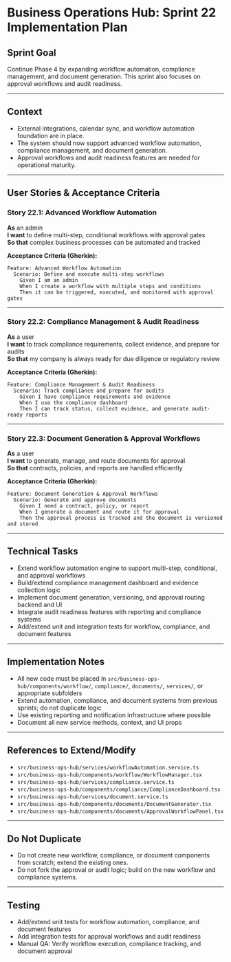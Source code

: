 # Business Operations Hub: Sprint 22 Implementation Plan

## Sprint Goal

Continue Phase 4 by expanding workflow automation, compliance management, and document generation. This sprint also focuses on approval workflows and audit readiness.

---

## Context

- External integrations, calendar sync, and workflow automation foundation are in place.
- The system should now support advanced workflow automation, compliance management, and document generation.
- Approval workflows and audit readiness features are needed for operational maturity.

---

## User Stories & Acceptance Criteria

### Story 22.1: Advanced Workflow Automation

**As** an admin  
**I want** to define multi-step, conditional workflows with approval gates  
**So that** complex business processes can be automated and tracked

**Acceptance Criteria (Gherkin):**
```
Feature: Advanced Workflow Automation
  Scenario: Define and execute multi-step workflows
    Given I am an admin
    When I create a workflow with multiple steps and conditions
    Then it can be triggered, executed, and monitored with approval gates
```

---

### Story 22.2: Compliance Management & Audit Readiness

**As** a user  
**I want** to track compliance requirements, collect evidence, and prepare for audits  
**So that** my company is always ready for due diligence or regulatory review

**Acceptance Criteria (Gherkin):**
```
Feature: Compliance Management & Audit Readiness
  Scenario: Track compliance and prepare for audits
    Given I have compliance requirements and evidence
    When I use the compliance dashboard
    Then I can track status, collect evidence, and generate audit-ready reports
```

---

### Story 22.3: Document Generation & Approval Workflows

**As** a user  
**I want** to generate, manage, and route documents for approval  
**So that** contracts, policies, and reports are handled efficiently

**Acceptance Criteria (Gherkin):**
```
Feature: Document Generation & Approval Workflows
  Scenario: Generate and approve documents
    Given I need a contract, policy, or report
    When I generate a document and route it for approval
    Then the approval process is tracked and the document is versioned and stored
```

---

## Technical Tasks

- Extend workflow automation engine to support multi-step, conditional, and approval workflows
- Build/extend compliance management dashboard and evidence collection logic
- Implement document generation, versioning, and approval routing backend and UI
- Integrate audit readiness features with reporting and compliance systems
- Add/extend unit and integration tests for workflow, compliance, and document features

---

## Implementation Notes

- All new code must be placed in `src/business-ops-hub/components/workflow/`, `compliance/`, `documents/`, `services/`, or appropriate subfolders
- Extend automation, compliance, and document systems from previous sprints; do not duplicate logic
- Use existing reporting and notification infrastructure where possible
- Document all new service methods, context, and UI props

---

## References to Extend/Modify

- `src/business-ops-hub/services/workflowAutomation.service.ts`
- `src/business-ops-hub/components/workflow/WorkflowManager.tsx`
- `src/business-ops-hub/services/compliance.service.ts`
- `src/business-ops-hub/components/compliance/ComplianceDashboard.tsx`
- `src/business-ops-hub/services/document.service.ts`
- `src/business-ops-hub/components/documents/DocumentGenerator.tsx`
- `src/business-ops-hub/components/documents/ApprovalWorkflowPanel.tsx`

---

## Do Not Duplicate

- Do not create new workflow, compliance, or document components from scratch; extend the existing ones.
- Do not fork the approval or audit logic; build on the new workflow and compliance systems.

---

## Testing

- Add/extend unit tests for workflow automation, compliance, and document features
- Add integration tests for approval workflows and audit readiness
- Manual QA: Verify workflow execution, compliance tracking, and document approval
